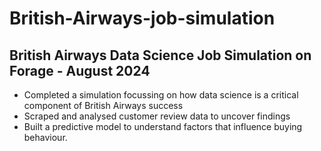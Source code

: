 # British-Airways-job-simulation

## British Airways Data Science Job Simulation on Forage - August 2024


 * Completed a simulation focussing on how data science is a critical component
   of British Airways success
 * Scraped and analysed customer review data to uncover findings
 * Built a predictive model to understand factors that influence buying
   behaviour.


   
